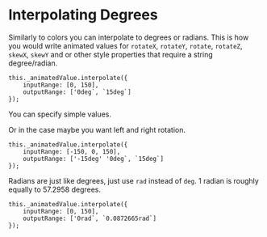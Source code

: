 # Interpolating Degrees

Similarly to colors you can interpolate to degrees or radians. This is how you would write animated values for `rotateX`, `rotateY`, `rotate`, `rotateZ`, `skewX`, `skewY` and or other style properties that require a string degree/radian.

```
this._animatedValue.interpolate({
	inputRange: [0, 150],
	outputRange: ['0deg`, `15deg`]
});

```
You can specify simple values.

Or in the case maybe you want left and right rotation.

```
this._animatedValue.interpolate({
	inputRange: [-150, 0, 150],
	outputRange: ['-15deg' '0deg`, `15deg`]
});

```

Radians are just like degrees, just use `rad` instead of `deg`. 1 radian is roughly equally to 57.2958 degrees.

```
this._animatedValue.interpolate({
	inputRange: [0, 150],
	outputRange: ['0rad`, `0.0872665rad`]
});

```